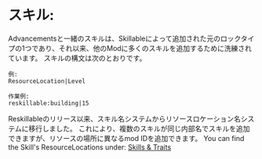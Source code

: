 # スキル:

Advancementsと一緒のスキルは、Skillableによって追加された元のロックタイプの1つであり、それ以来、他のModに多くのスキルを追加するために洗練されています。 スキルの構文は次のとおりです。

    例:
    ResourceLocation|Level
    
    作業例:
    reskillable:building|15
    

Reskillableのリリース以来、スキル名システムからリソースロケーション名システムに移行しました。 これにより、複数のスキルが同じ内部名でスキルを追加できますが、リソースの場所に異なるmod IDを追加できます。 You can find the Skill's ResourceLocations under: [Skills & Traits](/Mods/CompatSkills/Requirements/Skills_Traits/)